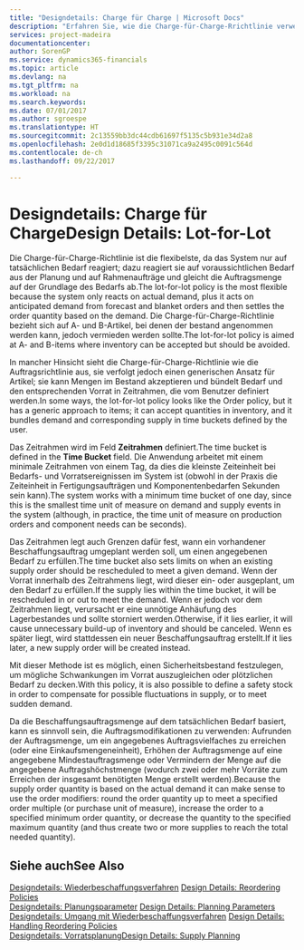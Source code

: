```yaml
---
title: "Designdetails: Charge für Charge | Microsoft Docs"
description: "Erfahren Sie, wie die Charge-für-Charge-Rrichtlinie verwendet wird, um die Bestellmenge auf Grundlage von Bedarf abzustimmen."
services: project-madeira
documentationcenter: 
author: SorenGP
ms.service: dynamics365-financials
ms.topic: article
ms.devlang: na
ms.tgt_pltfrm: na
ms.workload: na
ms.search.keywords: 
ms.date: 07/01/2017
ms.author: sgroespe
ms.translationtype: HT
ms.sourcegitcommit: 2c13559bb3dc44cdb61697f5135c5b931e34d2a8
ms.openlocfilehash: 2e0d1d18685f3395c31071ca9a2495c0091c564d
ms.contentlocale: de-ch
ms.lasthandoff: 09/22/2017

---
```

# <a name="design-details-lot-for-lot"></a><span data-ttu-id="7db02-103">Designdetails: Charge für Charge</span><span class="sxs-lookup"><span data-stu-id="7db02-103">Design Details: Lot-for-Lot</span></span>
<span data-ttu-id="7db02-104">Die Charge-für-Charge-Richtlinie ist die flexibelste, da das System nur auf tatsächlichen Bedarf reagiert; dazu reagiert sie auf voraussichtlichen Bedarf aus der Planung und auf Rahmenaufträge und gleicht die Auftragsmenge auf der Grundlage des Bedarfs ab.</span><span class="sxs-lookup"><span data-stu-id="7db02-104">The lot-for-lot policy is the most flexible because the system only reacts on actual demand, plus it acts on anticipated demand from forecast and blanket orders and then settles the order quantity based on the demand.</span></span> <span data-ttu-id="7db02-105">Die Charge-für-Charge-Richtlinie bezieht sich auf A- und B-Artikel, bei denen der bestand angenommen werden kann, jedoch vermieden werden sollte.</span><span class="sxs-lookup"><span data-stu-id="7db02-105">The lot-for-lot policy is aimed at A- and B-items where inventory can be accepted but should be avoided.</span></span>  
  
<span data-ttu-id="7db02-106">In mancher Hinsicht sieht die Charge-für-Charge-Richtlinie wie die Auftragsrichtlinie aus, sie verfolgt jedoch einen generischen Ansatz für Artikel; sie kann Mengen im Bestand akzeptieren und bündelt Bedarf und den entsprechenden Vorrat in Zeitrahmen, die vom Benutzer definiert werden.</span><span class="sxs-lookup"><span data-stu-id="7db02-106">In some ways, the lot-for-lot policy looks like the Order policy, but it has a generic approach to items; it can accept quantities in inventory, and it bundles demand and corresponding supply in time buckets defined by the user.</span></span>  
  
<span data-ttu-id="7db02-107">Das Zeitrahmen wird im Feld **Zeitrahmen** definiert.</span><span class="sxs-lookup"><span data-stu-id="7db02-107">The time bucket is defined in the **Time Bucket** field.</span></span> <span data-ttu-id="7db02-108">Die Anwendung arbeitet mit einem minimale Zeitrahmen von einem Tag, da dies die kleinste Zeiteinheit bei Bedarfs- und Vorratsereignissen im System ist (obwohl in der Praxis die Zeiteinheit in Fertigungsaufträgen und Komponentenbedarfen Sekunden sein kann).</span><span class="sxs-lookup"><span data-stu-id="7db02-108">The system works with a minimum time bucket of one day, since this is the smallest time unit of measure on demand and supply events in the system (although, in practice, the time unit of measure on production orders and component needs can be seconds).</span></span>  
  
<span data-ttu-id="7db02-109">Das Zeitrahmen legt auch Grenzen dafür fest, wann ein vorhandener Beschaffungsauftrag umgeplant werden soll, um einen angegebenen Bedarf zu erfüllen.</span><span class="sxs-lookup"><span data-stu-id="7db02-109">The time bucket also sets limits on when an existing supply order should be rescheduled to meet a given demand.</span></span> <span data-ttu-id="7db02-110">Wenn der Vorrat innerhalb des Zeitrahmens liegt, wird dieser ein- oder ausgeplant, um den Bedarf zu erfüllen.</span><span class="sxs-lookup"><span data-stu-id="7db02-110">If the supply lies within the time bucket, it will be rescheduled in or out to meet the demand.</span></span> <span data-ttu-id="7db02-111">Wenn er jedoch vor dem Zeitrahmen liegt, verursacht er eine unnötige Anhäufung des Lagerbestandes und sollte storniert werden.</span><span class="sxs-lookup"><span data-stu-id="7db02-111">Otherwise, if it lies earlier, it will cause unnecessary build-up of inventory and should be canceled.</span></span> <span data-ttu-id="7db02-112">Wenn es später liegt, wird stattdessen ein neuer Beschaffungsauftrag erstellt.</span><span class="sxs-lookup"><span data-stu-id="7db02-112">If it lies later, a new supply order will be created instead.</span></span>  
  
<span data-ttu-id="7db02-113">Mit dieser Methode ist es möglich, einen Sicherheitsbestand festzulegen, um mögliche Schwankungen im Vorrat auszugleichen oder plötzlichen Bedarf zu decken.</span><span class="sxs-lookup"><span data-stu-id="7db02-113">With this policy, it is also possible to define a safety stock in order to compensate for possible fluctuations in supply, or to meet sudden demand.</span></span>  
  
<span data-ttu-id="7db02-114">Da die Beschaffungsauftragsmenge auf dem tatsächlichen Bedarf basiert, kann es sinnvoll sein, die Auftragsmodifikationen zu verwenden: Aufrunden der Auftragsmenge, um ein angegebenes Auftragsvielfaches zu erreichen (oder eine Einkaufsmengeneinheit), Erhöhen der Auftragsmenge auf eine angegebene Mindestauftragsmenge oder Vermindern der Menge auf die angegebene Auftragshöchstmenge (wodurch zwei oder mehr Vorräte zum Erreichen der insgesamt benötigten Menge erstellt werden).</span><span class="sxs-lookup"><span data-stu-id="7db02-114">Because the supply order quantity is based on the actual demand it can make sense to use the order modifiers: round the order quantity up to meet a specified order multiple (or purchase unit of measure), increase the order to a specified minimum order quantity, or decrease the quantity to the specified maximum quantity (and thus create two or more supplies to reach the total needed quantity).</span></span>  
  
## <a name="see-also"></a><span data-ttu-id="7db02-115">Siehe auch</span><span class="sxs-lookup"><span data-stu-id="7db02-115">See Also</span></span>  
<span data-ttu-id="7db02-116">[Designdetails: Wiederbeschaffungsverfahren](design-details-reordering-policies.md) </span><span class="sxs-lookup"><span data-stu-id="7db02-116">[Design Details: Reordering Policies](design-details-reordering-policies.md) </span></span>  
<span data-ttu-id="7db02-117">[Designdetails: Planungsparameter](design-details-planning-parameters.md) </span><span class="sxs-lookup"><span data-stu-id="7db02-117">[Design Details: Planning Parameters](design-details-planning-parameters.md) </span></span>  
<span data-ttu-id="7db02-118">[Designdetails: Umgang mit Wiederbeschaffungsverfahren](design-details-handling-reordering-policies.md) </span><span class="sxs-lookup"><span data-stu-id="7db02-118">[Design Details: Handling Reordering Policies](design-details-handling-reordering-policies.md) </span></span>  
[<span data-ttu-id="7db02-119">Designdetails: Vorratsplanung</span><span class="sxs-lookup"><span data-stu-id="7db02-119">Design Details: Supply Planning</span></span>](design-details-supply-planning.md)
